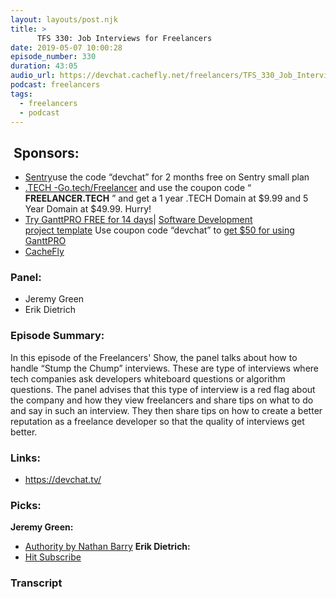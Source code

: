 ```yaml
---
layout: layouts/post.njk
title: >
      TFS 330: Job Interviews for Freelancers
date: 2019-05-07 10:00:28
episode_number: 330
duration: 43:05
audio_url: https://devchat.cachefly.net/freelancers/TFS_330_Job_Interviews_for_Freelancers.mp3
podcast: freelancers
tags: 
  - freelancers
  - podcast
---
```


## **&nbsp;Sponsors:**

- [Sentry](https://sentry.io/)use the code “devchat” for 2 months free on Sentry small plan
- [.TECH -](https://get.tech/)[Go.tech/Freelancer](https://Go.tech/Freelancer)&nbsp;and use the coupon code “ **FREELANCER.TECH** ” and get a 1 year .TECH Domain at $9.99 and 5 Year Domain at $49.99. Hurry!
- [Try GanttPRO FREE for 14 days](https://ganttpro.com/)|&nbsp;[Software Development project&nbsp;](https://ganttpro.com/software-development-plan-template/)[template](https://ganttpro.com/software-development-plan-template/)&nbsp;Use coupon code “devchat” to&nbsp;[get $50 for using GanttPRO](https://ganttpro.com/go/devchat)
- [CacheFly](https://www.cachefly.com/)

### **Panel:**

- Jeremy Green
- Erik Dietrich

### **Episode Summary:**
In this episode of the Freelancers' Show, the panel talks about how to handle “Stump the Chump” interviews. These are type of interviews where tech companies ask developers whiteboard questions or algorithm questions. The panel advises that this type of interview is a red flag about the company and how they view freelancers and share tips on what to do and say in such an interview. They then share tips on how to create a better reputation as a freelance developer so that the quality of interviews get better.
### **Links:**

- <u><a href="https://devchat.tv/">https://devchat.tv/</a></u>

### **Picks:**
 **Jeremy Green:**
- <u><a href="https://nathanbarry.com/authority/">Authority by Nathan Barry</a></u>
**Erik Dietrich:**
- <u><a href="%5Bhttps:/www.hitsubscribe.com/apply-to-be-an-author/%5D(https:/www.hitsubscribe.com/apply-to-be-an-author/)">Hit Subscribe</a></u>
&nbsp;

### Transcript


